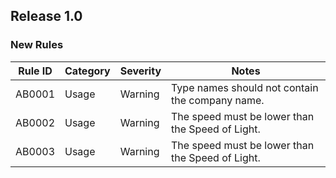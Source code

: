 ## Release 1.0

### New Rules

Rule ID | Category | Severity | Notes                                            
--------|----------|----------|--------------------------------------------------
AB0001  | Usage    | Warning  | Type names should not contain the company name.  
AB0002  | Usage    | Warning  | The speed must be lower than the Speed of Light. 
AB0003  | Usage    | Warning  | The speed must be lower than the Speed of Light. 